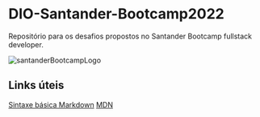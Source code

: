 # DIO-Santander-Bootcamp2022
Repositório para os desafios propostos no Santander Bootcamp fullstack developer.

![santanderBootcampLogo](https://user-images.githubusercontent.com/95979721/179362718-3ebc55c8-549f-4b6b-bac7-12e4d22ddfeb.png)

## Links úteis
[Sintaxe básica Markdown](https://www.markdownguide.org/basic-syntax/)
[MDN](https://developer.mozilla.org/pt-BR/docs/Web/HTML)
